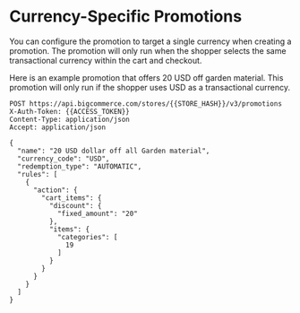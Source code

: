 # Currency-Specific Promotions

You can configure the promotion to target a single currency when creating a promotion. The promotion will only run when the shopper selects the same transactional currency within the cart and checkout.

Here is an example promotion that offers 20 USD off garden material. This promotion will only run if the shopper uses USD as a transactional currency.

```http title="Example request: Create a currency-specific promotion" lineNumbers
POST https://api.bigcommerce.com/stores/{{STORE_HASH}}/v3/promotions
X-Auth-Token: {{ACCESS_TOKEN}}
Content-Type: application/json
Accept: application/json

{
  "name": "20 USD dollar off all Garden material",
  "currency_code": "USD",
  "redemption_type": "AUTOMATIC",
  "rules": [
    {
      "action": {
        "cart_items": {
          "discount": {
            "fixed_amount": "20"
          },
          "items": {
            "categories": [
              19
            ]
          }
        }
      }
    }
  ]
}
```
